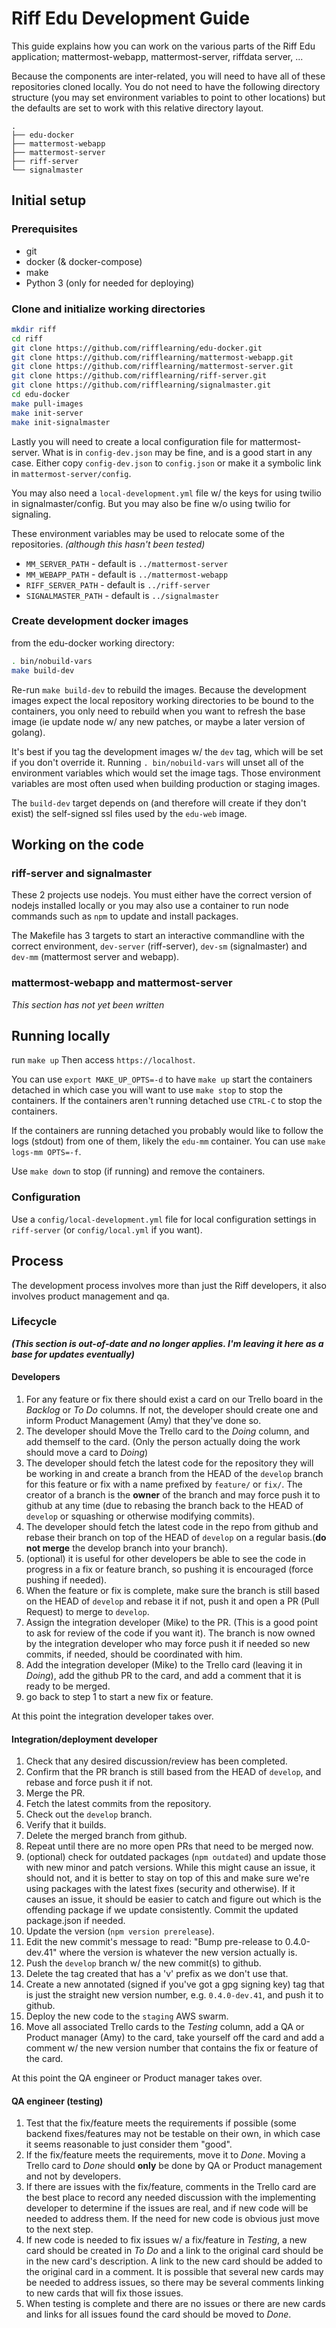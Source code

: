 # Riff Edu Development Guide

This guide explains how you can work on the various parts of the Riff Edu application; mattermost-webapp,
mattermost-server, riffdata server, ...

Because the components are inter-related, you will need to have all of these repositories
cloned locally. You do not need to have the following directory structure (you may set
environment variables to point to other locations) but the defaults are set to work with
this relative directory layout.

```
.
├── edu-docker
├── mattermost-webapp
├── mattermost-server
├── riff-server
└── signalmaster
```

## Initial setup

### Prerequisites

- git
- docker (& docker-compose)
- make
- Python 3 (only for needed for deploying)

### Clone and initialize working directories

```sh
mkdir riff
cd riff
git clone https://github.com/rifflearning/edu-docker.git
git clone https://github.com/rifflearning/mattermost-webapp.git
git clone https://github.com/rifflearning/mattermost-server.git
git clone https://github.com/rifflearning/riff-server.git
git clone https://github.com/rifflearning/signalmaster.git
cd edu-docker
make pull-images
make init-server
make init-signalmaster
```

Lastly you will need to create a local configuration file for mattermost-server.
What is in `config-dev.json` may be fine, and is a good start in any case.
Either copy `config-dev.json` to `config.json` or make it a symbolic link in
`mattermost-server/config`.

You may also need a `local-development.yml` file w/ the keys for using twilio
in signalmaster/config. But you may also be fine w/o using twilio for signaling.

These environment variables may be used to relocate some of the repositories.
_(although this hasn't been tested)_

- `MM_SERVER_PATH` - default is `../mattermost-server`
- `MM_WEBAPP_PATH` - default is `../mattermost-webapp`
- `RIFF_SERVER_PATH` - default is `../riff-server`
- `SIGNALMASTER_PATH` - default is `../signalmaster`

### Create development docker images

from the edu-docker working directory:

```sh
. bin/nobuild-vars
make build-dev
```

Re-run `make build-dev` to rebuild the images. Because the development images expect
the local repository working directories to be bound to the containers, you only
need to rebuild when you want to refresh the base image (ie update node w/ any new
patches, or maybe a later version of golang).

It's best if you tag the development images w/ the `dev` tag, which will be set if
you don't override it. Running `. bin/nobuild-vars` will unset all of the environment
variables which would set the image tags. Those environment variables are most often
used when building production or staging images.

The `build-dev` target depends on (and therefore will create if they don't exist)
the self-signed ssl files used by the `edu-web` image.

## Working on the code

### riff-server and signalmaster

These 2 projects use nodejs. You must either have the correct version of nodejs
installed locally or you may also use a container to run node commands such as
`npm` to update and install packages.

The Makefile has 3 targets to start an interactive commandline with the correct
environment, `dev-server` (riff-server), `dev-sm` (signalmaster) and `dev-mm`
(mattermost server and webapp).

### mattermost-webapp and mattermost-server

_This section has not yet been written_


## Running locally

run `make up` Then access `https://localhost`.

You can use `export MAKE_UP_OPTS=-d` to have `make up` start the containers
detached in which case you will want to use `make stop` to stop the containers.
If the containers aren't running detached use `CTRL-C` to stop the containers.

If the containers are running detached you probably would like to follow the
logs (stdout) from one of them, likely the `edu-mm` container. You can use
`make logs-mm OPTS=-f`.

Use `make down` to stop (if running) and remove the containers.

### Configuration

Use a `config/local-development.yml` file for local configuration settings in
`riff-server` (or `config/local.yml` if you want).


## Process ##

The development process involves more than just the Riff developers, it also involves
product management and qa.

### Lifecycle

**_(This section is out-of-date and no longer applies. I'm leaving it here as a base for updates
eventually)_**

#### Developers

1. For any feature or fix there should exist a card on our Trello board in the _Backlog_ or
   _To Do_ columns. If not, the developer should create one and inform Product Management (Amy)
   that they've done so.
1. The developer should Move the Trello card to the _Doing_ column, and add themself to the card.
   (Only the person actually doing the work should move a card to _Doing_)
1. The developer should fetch the latest code for the repository they will be working in and
   create a branch from the HEAD of the `develop` branch for this feature or fix with a name
   prefixed by `feature/` or `fix/`. 
   The creator of a branch is the **owner** of the branch and may force push it to github at
   any time (due to rebasing the branch back to the HEAD of `develop` or squashing or otherwise
   modifying commits).
1. The developer should fetch the latest code in the repo from github and rebase their branch
   on top of the HEAD of `develop` on a regular basis.(**do not merge** the develop branch into
   your branch).
1. (optional) it is useful for other developers be able to see the code in progress in a fix or
   feature branch, so pushing it is encouraged (force pushing if needed).
1. When the feature or fix is complete, make sure the branch is still based on the HEAD of
   `develop` and rebase it if not, push it and open a PR (Pull Request) to merge to `develop`.
1. Assign the integration developer (Mike) to the PR. (This is a good point to ask for review
   of the code if you want it). The branch is now owned by the integration developer who may
   force push it if needed so new commits, if needed, should be coordinated with him.
1. Add the integration developer (Mike) to the Trello card (leaving it in _Doing_), add the
   github PR to the card, and add a comment that it is ready to be merged.
1. go back to step 1 to start a new fix or feature.

At this point the integration developer takes over.

#### Integration/deployment developer

1. Check that any desired discussion/review has been completed.
1. Confirm that the PR branch is still based from the HEAD of `develop`, and rebase and
   force push it if not.
1. Merge the PR.
1. Fetch the latest commits from the repository.
1. Check out the `develop` branch.
1. Verify that it builds.
1. Delete the merged branch from github.
1. Repeat until there are no more open PRs that need to be merged now.
1. (optional) check for outdated packages (`npm outdated`) and update those with new minor
   and patch versions. While this might cause an issue, it should not, and it is better to
   stay on top of this and make sure we're using packages with the latest fixes (security
   and otherwise). If it causes an issue, it should be easier to catch and figure out which
   is the offending package if we update consistently. Commit the updated package.json if
   needed.
1. Update the version (`npm version prerelease`).
1. Edit the new commit's message to read: "Bump pre-release to 0.4.0-dev.41" where the version
   is whatever the new version actually is.
1. Push the `develop` branch w/ the new commit(s) to github.
1. Delete the tag created that has a 'v' prefix as we don't use that.
1. Create a new annotated (signed if you've got a gpg signing key) tag that is just the straight
   new version number, e.g. `0.4.0-dev.41`, and push it to github.
1. Deploy the new code to the `staging` AWS swarm.
1. Move all associated Trello cards to the _Testing_ column, add a QA or Product manager (Amy)
   to the card, take yourself off the card and add a comment w/ the new version number that
   contains the fix or feature of the card.

At this point the QA engineer or Product manager takes over.

#### QA engineer (testing)

1. Test that the fix/feature meets the requirements if possible (some backend fixes/features may
   not be testable on their own, in which case it seems reasonable to just consider them "good".
1. If the fix/feature meets the requirements, move it to _Done_. Moving a Trello card to _Done_
   should **only** be done by QA or Product management and not by developers.
1. If there are issues with the fix/feature, comments in the Trello card are the best place to
   record any needed discussion with the implementing developer to determine if the issues are
   real, and if new code will be needed to address them. If the need for new code is obvious
   just move to the next step.
1. If new code is needed to fix issues w/ a fix/feature in _Testing_, a new card should be created
   in _To Do_ and a link to the original card should be in the new card's description. A link to
   the new card should be added to the original card in a comment. It is possible that several new
   cards may be needed to address issues, so there may be several comments linking to new cards
   that will fix those issues.
1. When testing is complete and there are no issues or there are new cards and links for all
   issues found the card should be moved to _Done_.

<!-- Amy wanted something about making sure that product management got the chance to prioritize
     but found this to be confusing, so I'm leaving it, but commenting it out. -mjl
It should also be noted that sometimes testing uncovers new functionality/behavior that could
be desireable. This new functionality/behavior could reasonably be considered not a bug in the
initial implementation but an enhancement. These should be treated as new features by the QA
engineer and a card in Trello created and put in the _Backlog_ for prioritization by the product
manager.
-->